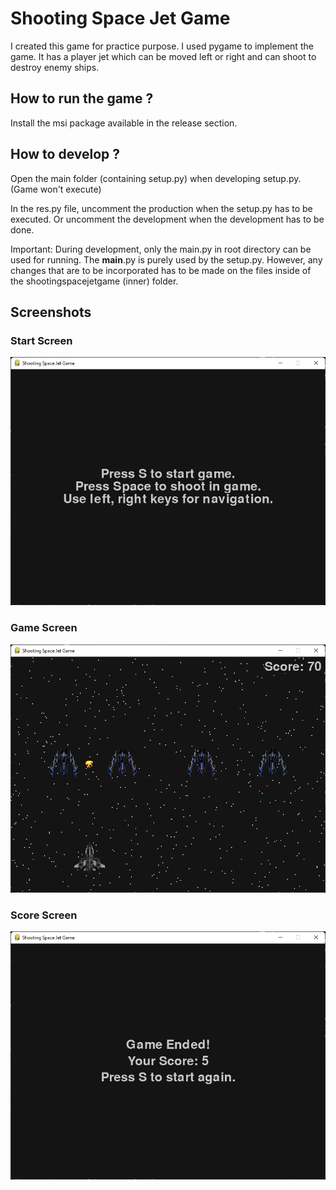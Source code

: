 # Shooting Space Jet Game
I created this game for practice purpose. I used pygame to implement the game. It has a player jet which can be moved left or right and can shoot to destroy enemy ships.

## How to run the game ?
Install the msi package available in the release section.

## How to develop ?
Open the main folder (containing setup.py) when developing setup.py. (Game won't execute)

In the res.py file, uncomment the production when the setup.py has to be executed. Or uncomment the development when the development has to be done.

Important: During development, only the main.py in root directory can be used for running. 
The __main__.py is purely used by the setup.py. However, any changes that are to be incorporated has to be made on the files inside of the shootingspacejetgame (inner) folder.

## Screenshots

### Start Screen
![](./screenshots/1.png)

### Game Screen
![](./screenshots/2.png)

### Score Screen
![](./screenshots/3.png)
